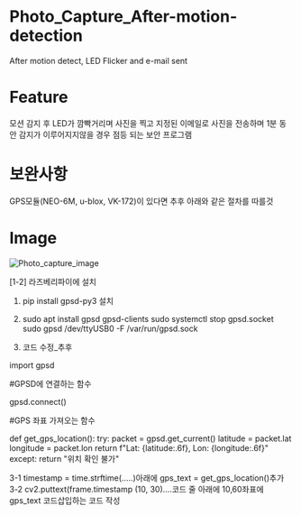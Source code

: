 # Photo_Capture_After-motion-detection
After motion detect, LED Flicker and e-mail sent 

# Feature
모션 감지 후 LED가 깜빡거리며 사진을 찍고 지정된 이메일로 사진을 전송하며 1분 동안 감지가 이루어지지않을 경우 점등 되는 보안 프로그램

# 보완사항
GPS모듈(NEO-6M, u-blox, VK-172)이 있다면 추후 아래와 같은 절차를 따를것

# Image
![Photo_capture_image](https://github.com/user-attachments/assets/c3415a3b-141b-468b-8006-f3e998c4a06e)


[1-2] 라즈베리파이에 설치
1. pip install gpsd-py3 설치
2. sudo apt install gpsd gpsd-clients
   sudo systemctl stop gpsd.socket
   sudo gpsd /dev/ttyUSB0 -F /var/run/gpsd.sock


3. 코드 수정_추후

import gpsd

#GPSD에 연결하는 함수

gpsd.connect()

#GPS 좌표 가져오는 함수

def get_gps_location():
    try:
        packet = gpsd.get_current()
        latitude = packet.lat
        longitude = packet.lon
        return f"Lat: {latitude:.6f}, Lon: {longitude:.6f}"
    except:
        return "위치 확인 불가"

3-1 timestamp = time.strftime(.....)아래에 gps_text = get_gps_location()추가
3-2 cv2.puttext(frame.timestamp (10, 30)....코드 줄 아래에 10,60좌표에 gps_text 코드삽입하는 코드 작성
